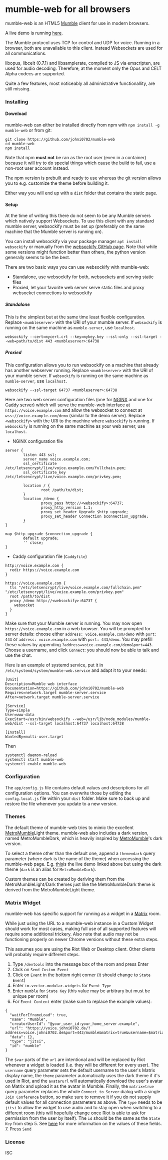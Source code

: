 # mumble-web for all browsers

mumble-web is an HTML5 [Mumble] client for use in modern browsers.

A live demo is running [here](https://voice.johni0702.de/?address=voice.johni0702.de&port=443/demo).

The Mumble protocol uses TCP for control and UDP for voice.
Running in a browser, both are unavailable to this client.
Instead Websockets are used for all communications.

libopus, libcelt (0.7.1) and libsamplerate, compiled to JS via emscripten, are used for audio decoding.
Therefore, at the moment only the Opus and CELT Alpha codecs are supported.

Quite a few features, most noticeably all
administrative functionallity, are still missing.

### Installing

#### Download
mumble-web can either be installed directly from npm with `npm install -g mumble-web`
or from git:

```
git clone https://github.com/johni0702/mumble-web
cd mumble-web
npm install
```
Note that npm **must not** be ran as the root user (even in a container) because it will try to do special things which cause the build to fail, use a non-root user account instead.

The npm version is prebuilt and ready to use whereas the git version allows you
to e.g. customize the theme before building it.

Either way you will end up with a `dist` folder that contains the static page.

#### Setup
At the time of writing this there do not seem to be any Mumble servers
which natively support Websockets. To use this client with any standard mumble
server, websockify must be set up (preferably on the same machine that the
Mumble server is running on).

You can install websockify via your package manager `apt install websockify` or
manually from the [websockify GitHub page]. Note that while some versions might
function better than others, the python version generally seems to be the best.

There are two basic ways you can use websockify with mumble-web:
- Standalone, use websockify for both, websockets and serving static files
- Proxied, let your favorite web server serve static files and proxy websocket connections to websockify

##### Standalone
This is the simplest but at the same time least flexible configuration. Replace `<mumbleserver>` with the URI of your mumble server. If `websockify` is running on the same machine as `mumble-server`, use `localhost`.
```
websockify --cert=mycert.crt --key=mykey.key --ssl-only --ssl-target --web=path/to/dist 443 <mumbleserver>:64738
```

##### Proxied
This configuration allows you to run websockify on a machine that already has
another webserver running. Replace `<mumbleserver>` with the URI of your mumble server. If `websockify` is running on the same machine as `mumble-server`, use `localhost`.

```
websockify --ssl-target 64737 <mumbleserver>:64738
```

Here are two web server configuration files (one for [NGINX](https://www.nginx.com/) and one for [Caddy server](https://caddyserver.com/)) which will serve the mumble-web interface at `https://voice.example.com` and allow the websocket to connect at `wss://voice.example.com/demo` (similar to the demo server). Replace `<websockify>` with the URI to the machine where `websockify` is running. If `websockify` is running on the same machine as your web server, use `localhost`.

* NGINX configuration file
```Nginx
server {
        listen 443 ssl;
        server_name voice.example.com;
        ssl_certificate /etc/letsencrypt/live/voice.example.com/fullchain.pem;
        ssl_certificate_key /etc/letsencrypt/live/voice.example.com/privkey.pem;

        location / {
                root /path/to/dist;
        }
        location /demo {
                proxy_pass http://<websockify>:64737;
                proxy_http_version 1.1;
                proxy_set_header Upgrade $http_upgrade;
                proxy_set_header Connection $connection_upgrade;
        }
}

map $http_upgrade $connection_upgrade {
        default upgrade;
        '' close;
}
```

* Caddy configuration file (`Caddyfile`)
```
http://voice.example.com {
  redir https://voice.example.com
}

https://voice.example.com {
  tls "/etc/letsencrypt/live/voice.example.com/fullchain.pem" "/etc/letsencrypt/live/voice.example.com/privkey.pem"
  root /path/to/dist
  proxy /demo http://<websockify>:64737 {
    websocket
  }
}
```

Make sure that your Mumble server is running. You may now open `https://voice.example.com` in a web browser. You will be prompted for server details: choose either `address: voice.example.com/demo` with `port: 443` or `address: voice.example.com` with `port: 443/demo`. You may prefill these values by appending `?address=voice.example.com/demo&port=443`. Choose a username, and click `Connect`: you should now be able to talk and use the chat.

Here is an example of systemd service, put it in `/etc/systemd/system/mumble-web.service` and adapt it to your needs:
```
[Unit]
Description=Mumble web interface
Documentation=https://github.com/johni0702/mumble-web
Requires=network.target mumble-server.service
After=network.target mumble-server.service

[Service]
Type=simple
User=www-data
ExecStart=/usr/bin/websockify --web=/usr/lib/node_modules/mumble-web/dist --ssl-target localhost:64737 localhost:64738

[Install]
WantedBy=multi-user.target
```

Then
```
systemctl daemon-reload
systemctl start mumble-web
systemctl enable mumble-web
```

### Configuration
The `app/config.js` file contains default values and descriptions for all configuration options.
You can overwrite those by editing the `config.local.js` file within your `dist` folder. Make sure to back up and restore the file whenever you update to a new version.

### Themes
The default theme of mumble-web tries to mimic the excellent [MetroMumble]Light theme.
mumble-web also includes a dark version, named MetroMumbleDark, which is heavily inspired by [MetroMumble]'s dark version.

To select a theme other than the default one, append a `theme=dark` query parameter (where `dark` is the name of the theme) when accessing the mumble-web page.
E.g. [this](https://voice.johni0702.de/?address=voice.johni0702.de&port=443/demo&theme=dark)is the live demo linked above but using the dark theme (`dark` is an alias for `MetroMumbleDark`).

Custom themes can be created by deriving them from the MetroMumbleLight/Dark themes just like the MetroMumbleDark theme is derived from the MetroMumbleLight theme.

### Matrix Widget
mumble-web has specific support for running as a widget in a [Matrix] room.

While just using the URL to a mumble-web instance in a Custom Widget should work for most cases, making full use of all supported features will require some additional trickery. Also note that audio may not be functioning properly on newer Chrome versions without these extra steps.

This assumes you are using the Riot Web or Desktop client. Other clients will probably require different steps.
1. Type `/devtools` into the message box of the room and press Enter
2. Click on `Send Custom Event`
3. Click on `Event` in the bottom right corner (it should change to `State Event`)
4. Enter `im.vector.modular.widgets` for `Event Type`
5. Enter `mumble` for `State Key` (this value may be arbitrary but must be unique per room)
6. For `Event Content` enter (make sure to replace the example values):
```
{
  "waitForIframeLoad": true,
  "name": "Mumble",
  "creatorUserId": "@your_user_id:your_home_server.example",
  "url": "https://voice.johni0702.de/?address=voice.johni0702.de&port=443/mumble&matrix=true&username=$matrix_display_name&theme=$theme&avatarurl=$matrix_avatar_url",
  "data": {},
  "type": "jitsi",
  "id": "mumble"
}
```
The `$var` parts of the `url` are intentional and will be replaced by Riot whenever a widget is loaded (i.e. they will be different for every user). The `username` query parameter sets the default username to the user's Matrix display name, the `theme` parameter automatically uses the dark theme if it's used in Riot, and the `avatarurl` will automatically download the user's avatar on Matrix and upload it as the avatar in Mumble.
Finally, the `matrix=true` query parameter replaces the whole `Connect to Server` dialog with a single `Join Conference` button, so make sure to remove it if you do not supply default values for all connection parameters as above.
The `type` needs to be `jitsi` to allow the widget to use audio and to stay open when switching to a different room (this will hopefully change once Riot is able to ask for permission from the user by itself).
The `id` should be the same as the `State Key` from step 5.
See [here](https://docs.google.com/document/d/1uPF7XWY_dXTKVKV7jZQ2KmsI19wn9-kFRgQ1tFQP7wQ/edit) for more information on the values of these fields.
7. Press `Send`

### License
ISC

[Mumble]: https://wiki.mumble.info/wiki/Main_Page
[websockify GitHub page]: https://github.com/novnc/websockify
[MetroMumble]: https://github.com/xPoke/MetroMumble
[Matrix]: https://matrix.org
